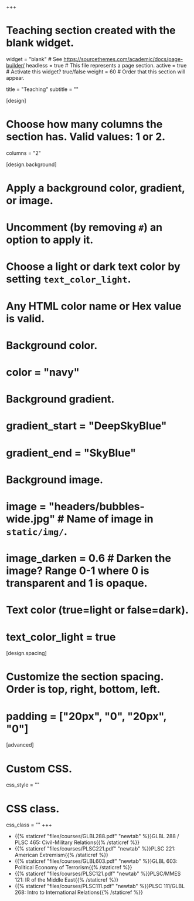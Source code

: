 +++
# Teaching section created with the blank widget.

widget = "blank"  # See https://sourcethemes.com/academic/docs/page-builder/
headless = true  # This file represents a page section.
active = true  # Activate this widget? true/false
weight = 60  # Order that this section will appear.

title = "Teaching"
subtitle = ""

[design]
  # Choose how many columns the section has. Valid values: 1 or 2.
  columns = "2"

[design.background]
  # Apply a background color, gradient, or image.
  #   Uncomment (by removing `#`) an option to apply it.
  #   Choose a light or dark text color by setting `text_color_light`.
  #   Any HTML color name or Hex value is valid.

  # Background color.
  # color = "navy"
  
  # Background gradient.
  # gradient_start = "DeepSkyBlue"
  # gradient_end = "SkyBlue"
  
  # Background image.
  # image = "headers/bubbles-wide.jpg"  # Name of image in `static/img/`.
  # image_darken = 0.6  # Darken the image? Range 0-1 where 0 is transparent and 1 is opaque.

  # Text color (true=light or false=dark).
  # text_color_light = true

[design.spacing]
  # Customize the section spacing. Order is top, right, bottom, left.
  # padding = ["20px", "0", "20px", "0"]

[advanced]
 # Custom CSS.
 css_style = ""
 
 # CSS class.
 css_class = ""
+++

* {{% staticref "files/courses/GLBL288.pdf" "newtab" %}}GLBL 288 / PLSC 465: Civil-Military Relations{{% /staticref %}}
* {{% staticref "files/courses/PLSC221.pdf" "newtab" %}}PLSC 221: American Extremism{{% /staticref %}}
* {{% staticref "files/courses/GLBL603.pdf" "newtab" %}}GLBL 603: Political Economy of Terrorism{{% /staticref %}}
* {{% staticref "files/courses/PLSC121.pdf" "newtab" %}}PLSC/MMES 121: IR of the Middle East{{% /staticref %}}
* {{% staticref "files/courses/PLSC111.pdf" "newtab" %}}PLSC 111/GLBL 268: Intro to International Relations{{% /staticref %}}